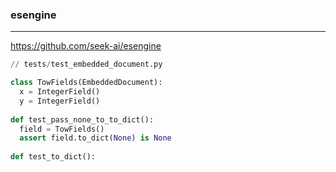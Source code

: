### esengine
---
https://github.com/seek-ai/esengine

```py
// tests/test_embedded_document.py

class TowFields(EmbeddedDocument):
  x = IntegerField()
  y = IntegerField()
  
def test_pass_none_to_to_dict():
  field = TowFields()
  assert field.to_dict(None) is None
  
def test_to_dict():

```

```
```

```
```
